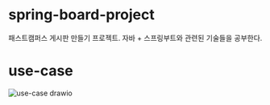 # spring-board-project

패스트캠퍼스 게시판 만들기 프로젝트. 자바 + 스프링부트와 관련된 기술들을 공부한다.

# use-case

![use-case drawio](https://github.com/mun9769/spring-board-project/assets/59304977/dd6dde2b-e683-420a-8c4e-76e1013755eb)
